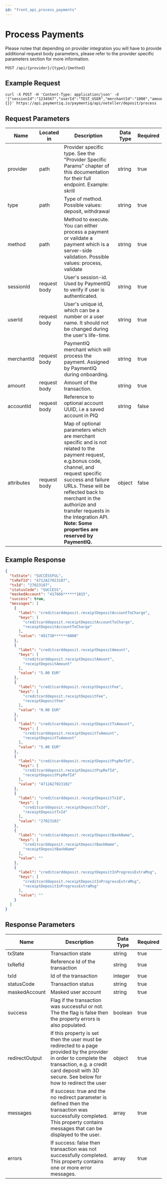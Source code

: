 ```yaml
---
id: "front_api_process_payments"
---
```


# Process Payments

Please notee that depending on provider integration you will have to provide additional request body parameters, please refer to the provider specific parameters section for more information.

`POST /api/{provider}/{type}/{method}`

## Example Request

```curl
curl -X POST -H 'Content-Type: application/json' -d '{"sessionId":"1234567","userId":"TEST_USER","merchantId":"1000","amount":"1","attributes": {}}' https://api.paymentiq.io/paymentiq/api/neteller/deposit/process
```

## Request Parameters

| Name       | Located in   | Description                                                                                                                                                                                                                                                                                                                            | Data Type | Required |
|------------|--------------|----------------------------------------------------------------------------------------------------------------------------------------------------------------------------------------------------------------------------------------------------------------------------------------------------------------------------------------|-----------|----------|
| provider   | path         | Provider specific type. See the "Provider Specific Params" chapter of this documentation for their full endpoint. Example: skrill                                                                                                                                                                                                      | string    | true     |
| type       | path         | Type of method. Possible values: deposit, withdrawal                                                                                                                                                                                                                                                                                   | string    | true     |
| method     | path         | Method to execute. You can either process a payment or validate a payment which is a server-side validation. Possible values: process, validate                                                                                                                                                                                        | string    | true     |
| sessionId  | request body | User's session-id. Used by PaymentIQ to verify if user is authenticated.                                                                                                                                                                                                                                                               | string    | true     |
| userId     | request body | User's unique id, which can be a number or a user name. It should not be changed during the user's life-time.                                                                                                                                                                                                                          | string    | true     |
| merchantId | request body | PaymentIQ merchant which will process the payment. Assigned by PaymentIQ during onboarding.                                                                                                                                                                                                                                            | string    | true     |
| amount     | request body | Amount of the transaction.                                                                                                                                                                                                                                                                                                             | string    | true     |
| accountId  | request body | Reference to optional account UUID, i.e a saved account in PIQ                                                                                                                                                                                                                                                                         | string    | false    |
| attributes | request body | Map of optional parameters which are merchant specific and is not related to the payment request, e.g.bonus code, channel, and request specific success and failure URLs. These will be reflected back to merchant in the authorize and transfer requests in the Integration API. **Note: Some properties are reserved by PaymentIQ.** | object    | false    |

## Example Response

```json
{
  "txState": "SUCCESSFUL",
  "txRefId": "4712A27023107",
  "txId": "27023107",
  "statusCode": "SUCCESS",
  "maskedAccount": "417666******1015",
  "success": true,
  "messages": [
    {
      "label": "creditcarddeposit.receiptDepositAccountToCharge",
      "keys": [
        "creditcarddeposit.receiptDepositAccountToCharge",
        "receiptDepositAccountToCharge"
      ],
      "value": "491730******0000"
    },
    {
      "label": "creditcarddeposit.receiptDepositAmount",
      "keys": [
        "creditcarddeposit.receiptDepositAmount",
        "receiptDepositAmount"
      ],
      "value": "5.00 EUR"
    },
    {
      "label": "creditcarddeposit.receiptDepositFee",
      "keys": [
        "creditcarddeposit.receiptDepositFee",
        "receiptDepositFee"
      ],
      "value": "0.00 EUR"
    },
    {
      "label": "creditcarddeposit.receiptDepositTxAmount",
      "keys": [
        "creditcarddeposit.receiptDepositTxAmount",
        "receiptDepositTxAmount"
      ],
      "value": "5.00 EUR"
    },
    {
      "label": "creditcarddeposit.receiptDepositPspRefId",
      "keys": [
        "creditcarddeposit.receiptDepositPspRefId",
        "receiptDepositPspRefId"
      ],
      "value": "4712A27023102"
    },
    {
      "label": "creditcarddeposit.receiptDepositTxId",
      "keys": [
        "creditcarddeposit.receiptDepositTxId",
        "receiptDepositTxId"
      ],
      "value": "27023102"
    },
    {
      "label": "creditcarddeposit.receiptDepositBankName",
      "keys": [
        "creditcarddeposit.receiptDepositBankName",
        "receiptDepositBankName"
      ],
      "value": ""
    },
    {
      "label": "creditcarddeposit.receiptDepositInProgressExtraMsg",
      "keys": [
        "creditcarddeposit.receiptDepositInProgressExtraMsg",
        "receiptDepositInProgressExtraMsg"
      ],
      "value": ""
    }
  ]
}
```

## Response Parameters

| Name           | Description                                                                                                                                                                                                         | Data Type | Required |
|----------------|---------------------------------------------------------------------------------------------------------------------------------------------------------------------------------------------------------------------|-----------|----------|
| txState        | Transaction state                                                                                                                                                                                                   | string    | true     |
| txRefId        | Reference Id of the transaction                                                                                                                                                                                     | string    | true     |
| txId           | Id of the transaction                                                                                                                                                                                               | integer   | true     |
| statusCode     | Transaction status                                                                                                                                                                                                  | string    | true     |
| maskedAccount  | Masked user account                                                                                                                                                                                                 | string    | true     |
| success        | Flag if the transaction was successful or not. The the flag is false then the property errors is also populated.                                                                                                    | boolean   | true     |
| redirectOutput | If this property is set then the user must be redirected to a page provided by the provider in order to complete the transaction, e.g. a credit card deposit with 3D secure. See below for how to redirect the user | object    | true     |
| messages       | If success: true and the no redirect parameter is defined then the transaction was successfully completed. This property contains messages that can be displayed to the user.                                       | array     | true     |
| errors         | If success: false then transaction was not successfully completed. This property contains one or more error messages.                                                                                               | array     | true     |
